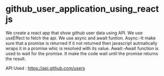# github_user_application_using_reactjs
 We create a react app that show github user data using API.
 We use useEffect to fetch the api.
 We use async and await funtion.
 Async:-It make sure that a promise is returned if it not returned then javascript  autmatically wraps it in a promise whic is resolved with its value.
 Await:-Await function is used to wait for the promise. It make the code wait until the promise returns the result.
 
 API Used : https://api.github.com/users
 
